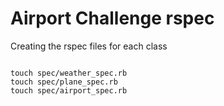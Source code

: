 # Airport Challenge rspec

Creating the rspec files for each class

```shell

touch spec/weather_spec.rb
touch spec/plane_spec.rb
touch spec/airport_spec.rb

```

